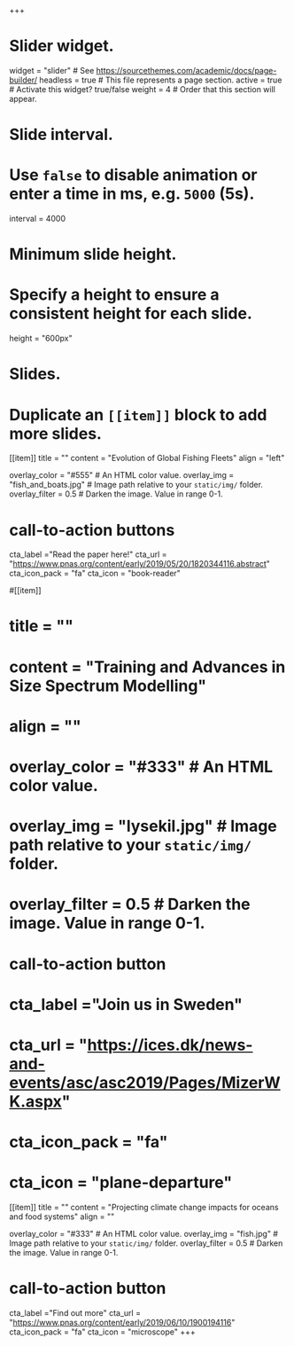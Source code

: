 +++
# Slider widget.
widget = "slider"  # See https://sourcethemes.com/academic/docs/page-builder/
headless = true  # This file represents a page section.
active = true  # Activate this widget? true/false
weight = 4  # Order that this section will appear.


# Slide interval.
# Use `false` to disable animation or enter a time in ms, e.g. `5000` (5s).
interval = 4000

# Minimum slide height.
# Specify a height to ensure a consistent height for each slide.
height = "600px"

# Slides.
# Duplicate an `[[item]]` block to add more slides.

[[item]]
  title = ""
  content = "Evolution of Global Fishing Fleets"
  align = "left"

  overlay_color = "#555"  # An HTML color value.
  overlay_img = "fish_and_boats.jpg"  # Image path relative to your `static/img/` folder.
  overlay_filter = 0.5  # Darken the image. Value in range 0-1.
  
# call-to-action buttons
 cta_label ="Read the paper here!"
 cta_url = "https://www.pnas.org/content/early/2019/05/20/1820344116.abstract"
 cta_icon_pack = "fa"
 cta_icon = "book-reader"

#[[item]]
# title = ""
# content = "Training and Advances in Size Spectrum Modelling"
# align = ""

# overlay_color = "#333"  # An HTML color value.
# overlay_img = "lysekil.jpg"  # Image path relative to your `static/img/` folder.
# overlay_filter = 0.5  # Darken the image. Value in range 0-1.

# call-to-action button
# cta_label ="Join us in Sweden"
# cta_url = "https://ices.dk/news-and-events/asc/asc2019/Pages/MizerWK.aspx"
# cta_icon_pack = "fa"
# cta_icon = "plane-departure"
 
[[item]]
  title = ""
  content = "Projecting climate change impacts for oceans and food systems"
  align = ""

  overlay_color = "#333"  # An HTML color value.
  overlay_img = "fish.jpg"  # Image path relative to your `static/img/` folder.
  overlay_filter = 0.5  # Darken the image. Value in range 0-1.

# call-to-action button
  cta_label ="Find out more"
  cta_url = "https://www.pnas.org/content/early/2019/06/10/1900194116"
  cta_icon_pack = "fa"
  cta_icon = "microscope"
+++

